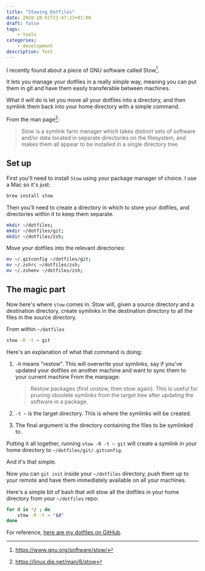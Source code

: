```yaml
---
title: "Stowing Dotfiles"
date: 2020-10-01T21:47:23+01:00
draft: false
tags: 
    - tools
categories: 
    - development
description: Test
---
```


I recently found about a piece of GNU software called Stow[^1].

It lets you manage your dotfiles in a really simple way, meaning you can put them in git and have them easily transferable between machines.

What it will do is let you move all your dotfiles into a directory, and then symlink them back into your home directory with a simple command.

From the man page[^2]:

> Stow is a symlink farm manager which takes distinct sets of software and/or data located in separate
directories on the filesystem, and makes them all appear to be installed in a single directory tree.

## Set up

First you'll need to install `Stow` using your package manager of choice. I use a Mac so it's just:

```sh
brew install stow
```

Then you'll need to create a directory in which to store your dotfiles, and directories within it to keep them separate.

```sh
mkdir ~/dotfiles;
mkdir ~/dotfiles/git;
mkdir ~/dotfiles/zsh;
```

Move your dotfiles into the relevant directories:

```sh
mv ~/.gitconfig ~/dotfiles/git;
mv ~/.zshrc ~/dotfiles/zsh;
mv ~/.zshenv ~/dotfiles/zsh;
```

## The magic part

Now here's where `stow` comes in. Stow will, given a source directory and a destination directory, create symlinks in the destination directory to all the files in the source directory.

From within `~/dotfiles`

```sh
stow -R -t ~ git
```

Here's an explanation of what that command is doing:

1. `-R` means "restow". This will overwrite your symlinks, say if you've updated your dotfiles on another machine and want to sync them to your current machine From the manpage:
    > Restow packages (first unstow, then stow again). This is useful for pruning obsolete symlinks
    from the target tree after updating the software in a package.

2. `-t ~` is the target directory. This is where the symlinks will be created.

3. The final argument is the directory containing the files to be symlinked to.

Putting it all together, running `stow -R -t ~ git` will create a symlink in your home directory to `~/dotfiles/git/.gitconfig`.

And it's that simple.

Now you can `git init` inside your `~/dotfiles` directory, push them up to your remote and have them immediately available on all your machines.

Here's a simple bit of bash that will stow all the dotfiles in your home directory from your `~/dotfiles` repo:

```sh
for d in */ ; do
    stow -R -t ~ "$d"
done
```

For reference, [here are my dotfiles on GitHub](https://github.com/mathieuhendey/dotfiles).

[^1]: https://www.gnu.org/software/stow/
[^2]: https://linux.die.net/man/8/stow
